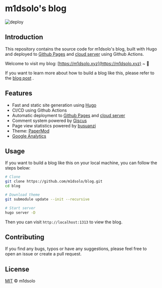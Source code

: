 # m1dsolo's blog

![deploy](https://github.com/m1dsolo/blog/actions/workflows/deploy.yaml/badge.svg?branch=main)

## Introduction

This repository contains the source code for m1dsolo's blog,
built with Hugo and deployed to [Github Pages](https://github.com/m1dsolo/m1dsolo.github.io) and [cloud server](https://m1dsolo.xyz)
using Github Actions.

Welcome to visit my blog: [https://m1dsolo.xyz](https://m1dsolo.xyz) ~ 🎉

If you want to learn more about how to build a blog like this,
please refer to the [blog post](https://m1dsolo.xyz/posts/hugo-blog) .

## Features

- Fast and static site generation using [Hugo](https://gohugo.io/)
- CI/CD using Github Actions
- Automatic deployment to [Github Pages](https://github.com/m1dsolo/m1dsolo.github.io) and [cloud server](https://m1dsolo.xyz)
- Comment system powered by [Giscus](https://giscus.app/)
- Page view statistics powered by [busuanzi](https://github.com/soxft/busuanzi)
- Theme: [PaperMod](https://github.com/adityatelange/hugo-PaperMod)
- [Google Analytics](https://analytics.google.com/)

## Usage

If you want to build a blog like this on your local machine, you can follow the steps below:

```bash
# Clone
git clone https://github.com/m1dsolo/blog.git
cd blog

# Download theme
git submodule update --init --recursive

# Start server
hugo server -D
```

Then you can visit `http://localhost:1313` to view the blog.

## Contributing

If you find any bugs, typos or have any suggestions,
please feel free to open an issue or create a pull request.

## License

[MIT](LICENSE) © m1dsolo
